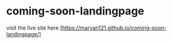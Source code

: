# coming-soon-landingpage

visit the live site here [https://maryan121.github.io/coming-soon-landingpage/]
